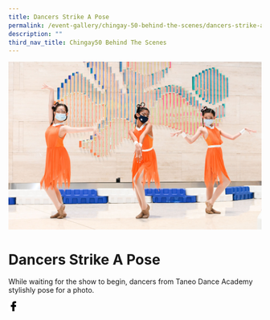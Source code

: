 ```yaml
---
title: Dancers Strike A Pose
permalink: /event-gallery/chingay-50-behind-the-scenes/dancers-strike-a-pose/
description: ""
third_nav_title: Chingay50 Behind The Scenes
---
```


![Dancers Strike A Pose](/images/Event%20Gallery/Behind%20The%20Scenes/Act%202%20Butterfly%20Girls-01.jpg)

# **Dancers Strike A Pose**
While waiting for the show to begin, dancers from Taneo Dance Academy stylishly pose for a photo.

<a href="http://www.facebook.com/sharer.php?u=http://www.chingay.gov.sg/image/event-gallery/dancers-strike-a-pose" style="float:left;">
	<img src="/images/facebook.png" style="width:auto;height:20px;">
</a>